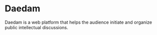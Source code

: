 # Daedam

Daedam is a web platform that helps the audience initiate and organize public intellectual discussions.


